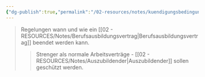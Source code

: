 ```yaml
---
{"dg-publish":true,"permalink":"/02-resources/notes/kuendigungsbedingungen/","tags":["arbeitsrecht/kündigung","ausbildung/beendigung"],"noteIcon":"","updated":"2025-09-05T10:12:30.406+02:00"}
---
```


>Regelungen wann und wie ein [[02 - RESOURCES/Notes/Berufsausbildungsvertrag\|Berufsausbildungsvertrag]] beendet werden kann.
>>Strenger als normale Arbeitsverträge - [[02 - RESOURCES/Notes/Auszubildender\|Auszubildender]] sollen geschützt werden.